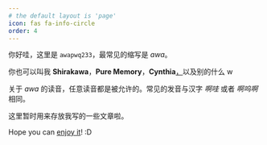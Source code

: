 ```yaml
---
# the default layout is 'page'
icon: fas fa-info-circle
order: 4
---
```


你好哇，这里是 `awapwq233`，最常见的缩写是 $awa$。

你也可以叫我 **Shirakawa**，**Pure Memory**，**Cynthia**[，](https://theLittleStar)以及别的什么 w

关于 $awa$ 的读音，任意读音都是被允许的。常见的发音与汉字 *啊哇* 或者 *啊呜啊* 相同。

这里暂时用来存放我写的一些文章啦。

Hope you can [enjoy it](https://awapwq233.github.io/)! :D